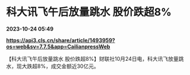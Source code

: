 # 科大讯飞午后放量跳水 股价跌超8%

**2023-10-24 05:49**

**https://api3.cls.cn/share/article/1493959?os=web&sv=7.7.5&app=CailianpressWeb**

【科大讯飞午后放量跳水 股价跌超8%】财联社10月24日电，科大讯飞放量跳水，现大跌超8%，成交金额近30亿元。